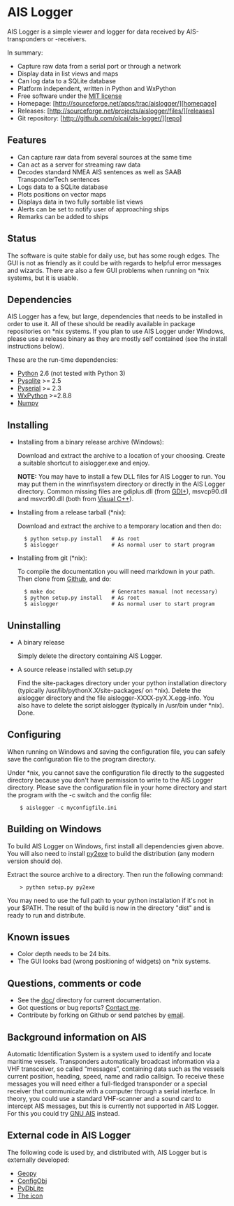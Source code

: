 AIS Logger
==========

AIS Logger is a simple viewer and logger for data received by
AIS-transponders or -receivers.

In summary:

* Capture raw data from a serial port or through a network
* Display data in list views and maps
* Can log data to a SQLite database
* Platform independent, written in Python and WxPython
* Free software under the [MIT license][mitlicense]
* Homepage: [http://sourceforge.net/apps/trac/aislogger/][homepage]
* Releases:
  [http://sourceforge.net/projects/aislogger/files/][releases]
* Git repository: [http://github.com/olcai/ais-logger/][repo]


Features
--------

* Can capture raw data from several sources at the same time
* Can act as a server for streaming raw data
* Decodes standard NMEA AIS sentences as well as SAAB TransponderTech
  sentences
* Logs data to a SQLite database
* Plots positions on vector maps
* Displays data in two fully sortable list views
* Alerts can be set to notify user of approaching ships
* Remarks can be added to ships


Status
------

The software is quite stable for daily use, but has some rough
edges. The GUI is not as friendly as it could be with regards to
helpful error messages and wizards. There are also a few GUI problems
when running on *nix systems, but it is usable.


Dependencies
------------

AIS Logger has a few, but large, dependencies that needs to be
installed in order to use it. All of these should be readily available
in package repositories on *nix systems. If you plan to use AIS Logger
under Windows, please use a release binary as they are mostly self
contained (see the install instructions below).

These are the run-time dependencies:

* [Python][python] 2.6 (not tested with Python 3)
* [Pysqlite][pysqlite] >= 2.5
* [Pyserial][pyserial] >= 2.3
* [WxPython][wxpython] >=2.8.8
* [Numpy][numpy]


Installing 
----------

* Installing from a binary release archive (Windows):

  Download and extract the archive to a location of your
  choosing. Create a suitable shortcut to aislogger.exe and enjoy.

  **NOTE:** You may have to install a few DLL files for AIS Logger to
  run. You may put them in the winnt\system directory or directly in
  the AIS Logger directory. Common missing files are gdiplus.dll (from
  [GDI+][gdi+]), msvcp90.dll and msvcr90.dll (both from [Visual
  C++][visualc++]).

* Installing from a release tarball (*nix):

  Download and extract the archive to a temporary location and then
  do:
    
        $ python setup.py install   # As root
        $ aislogger                 # As normal user to start program

* Installing from git (*nix):

  To compile the documentation you will need markdown in your
  path. Then clone from [Github][repo], and do:

        $ make doc                  # Generates manual (not necessary)
        $ python setup.py install   # As root
        $ aislogger                 # As normal user to start program


Uninstalling
------------

* A binary release
  
  Simply delete the directory containing AIS Logger.

* A source release installed with setup.py
  
  Find the site-packages directory under your python installation
  directory (typically /usr/lib/pythonX.X/site-packages/ on \*nix).
  Delete the aislogger directory and the file
  aislogger-XXXX-pyX.X.egg-info. You also have to delete the script
  aislogger (typically in /usr/bin under *nix). Done.


Configuring
-----------

When running on Windows and saving the configuration file, you can
safely save the configuration file to the program directory.

Under *nix, you cannot save the configuration file directly to the
suggested directory because you don't have permission to write to the
AIS Logger directory. Please save the configuration file in your home
directory and start the program with the -c switch and the config
file:

        $ aislogger -c myconfigfile.ini


Building on Windows
-------------------

To build AIS Logger on Windows, first install all dependencies given
above. You will also need to install [py2exe][py2exe] to build the
distribution (any modern version should do).

Extract the source archive to a directory. Then run the following
command:

        > python setup.py py2exe

You may need to use the full path to your python installation if it's
not in your $PATH. The result of the build is now in the directory
"dist" and is ready to run and distribute.


Known issues
------------

* Color depth needs to be 24 bits.
* The GUI looks bad (wrong positioning of widgets) on *nix systems.


Questions, comments or code
---------------------------

* See the [doc/][docs] directory for current documentation.
* Got questions or bug reports? [Contact me][email].
* Contribute by forking on Github or send patches by [email][email].


Background information on AIS
-----------------------------

Automatic Identification System is a system used to identify and
locate maritime vessels. Transponders automatically broadcast
information via a VHF transceiver, so called “messages”, containing
data such as the vessels current position, heading, speed, name and
radio callsign. To receive these messages you will need either a
full-fledged transponder or a special receiver that communicate with a
computer through a serial interface. In theory, you could use a
standard VHF-scanner and a sound card to intercept AIS messages, but
this is currently not supported in AIS Logger. For this you could try
[GNU AIS][gnuais] instead.


External code in AIS Logger
---------------------------

The following code is used by, and distributed with, AIS Logger but is
externally developed:

* [Geopy](http://www.geopy.org/)
* [ConfigObj](http://www.voidspace.org.uk/python/configobj.html)
* [PyDbLite](http://quentel.pierre.free.fr/PyDbLite/index.html)
* [The icon](http://commons.wikimedia.org/wiki/File:Gfi-set01-lost-ship.png)


[mitlicense]: http://opensource.org/licenses/mit-license.php
[homepage]:   http://sourceforge.net/apps/trac/aislogger/
[releases]:   http://sourceforge.net/projects/aislogger/files/
[repo]:       http://github.com/olcai/ais-logger/
[docs]:       http://github.com/olcai/ais-logger/tree/master/doc/
[email]:      mailto:olcai@users.sourceforge.net
[gdi+]:       http://www.microsoft.com/downloads/details.aspx?familyid=6A63AB9C-DF12-4D41-933C-BE590FEAA05A
[visualc++]:  http://www.microsoft.com/downloads/details.aspx?FamilyID=9b2da534-3e03-4391-8a4d-074b9f2bc1bf
[gnuais]:     http://gnuais.sourceforge.net/
[python]:     http://www.python.org/
[pysqlite]:   http://www.pysqlite.org/
[pyserial]:   http://pyserial.sourceforge.net/
[wxpython]:   http://www.wxpython.org/
[numpy]:      http://numpy.scipy.org/
[py2exe]:     http://www.py2exe.org/

